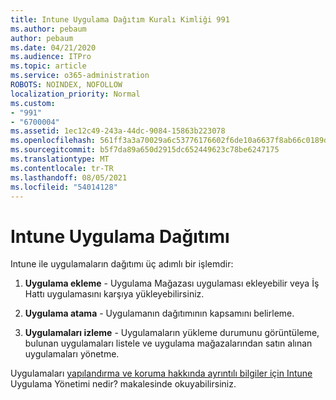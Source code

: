 ```yaml
---
title: Intune Uygulama Dağıtım Kuralı Kimliği 991
ms.author: pebaum
author: pebaum
ms.date: 04/21/2020
ms.audience: ITPro
ms.topic: article
ms.service: o365-administration
ROBOTS: NOINDEX, NOFOLLOW
localization_priority: Normal
ms.custom:
- "991"
- "6700004"
ms.assetid: 1ec12c49-243a-44dc-9084-15863b223078
ms.openlocfilehash: 561ff3a3a70029a6c53776176602f6de10a6637f8ab66c0189d7584220316e87
ms.sourcegitcommit: b5f7da89a650d2915dc652449623c78be6247175
ms.translationtype: MT
ms.contentlocale: tr-TR
ms.lasthandoff: 08/05/2021
ms.locfileid: "54014128"
---
```

# <a name="intune-app-deployment"></a>Intune Uygulama Dağıtımı

Intune ile uygulamaların dağıtımı üç adımlı bir işlemdir:
  
1. **Uygulama ekleme** - Uygulama Mağazası uygulaması ekleyebilir veya İş Hattı uygulamasını karşıya yükleyebilirsiniz.

2. **Uygulama atama** - Uygulamanın dağıtımının kapsamını belirleme.

3. **Uygulamaları izleme** - Uygulamaların yükleme durumunu görüntüleme, bulunan uygulamaları listele ve uygulama mağazalarından satın alınan uygulamaları yönetme.

Uygulamaları [yapılandırma ve koruma hakkında ayrıntılı bilgiler için Intune](https://docs.microsoft.com/intune/app-management) Uygulama Yönetimi nedir? makalesinde okuyabilirsiniz.
  